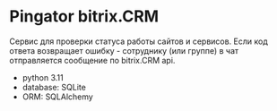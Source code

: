 # Pingator bitrix.CRM

Сервис для проверки статуса работы сайтов и сервисов. Если код ответа возвращает ошибку - сотруднику (или группе) в чат отправляется сообщение по bitrix.CRM api.

- python 3.11
- database: SQLite
- ORM: SQLAlchemy
